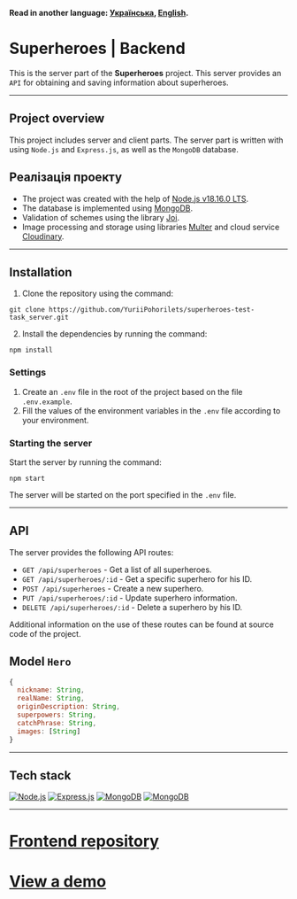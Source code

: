 **Read in another language: [Українська](README.md), [English](README.en.md).**

# Superheroes | Backend

This is the server part of the **Superheroes** project. This server provides an
`API` for obtaining and saving information about superheroes.

---

## Project overview

This project includes server and client parts. The server part is written with
using `Node.js` and `Express.js`, as well as the `MongoDB` database.

## Реалізація проекту

- The project was created with the help of
  [Node.js v18.16.0 LTS](https://nodejs.org/en).
- The database is implemented using [MongoDB](https://www.mongodb.com/).
- Validation of schemes using the library [Joi](https://joi.dev/).
- Image processing and storage using libraries
  [Multer](https://github.com/expressjs/multer) and cloud service
  [Cloudinary](https://cloudinary.com/).

---

## Installation

1. Clone the repository using the command:

```
git clone https://github.com/YuriiPohorilets/superheroes-test-task_server.git
```

2. Install the dependencies by running the command:

```
npm install
```

### Settings

1. Create an `.env` file in the root of the project based on the file
   `.env.example`.
2. Fill the values of the environment variables in the `.env` file according to
   your environment.

### Starting the server

Start the server by running the command:

```
npm start
```

The server will be started on the port specified in the `.env` file.

---

## API

The server provides the following API routes:

- `GET /api/superheroes` - Get a list of all superheroes.
- `GET /api/superheroes/:id` - Get a specific superhero for his ID.
- `POST /api/superheroes` - Create a new superhero.
- `PUT /api/superheroes/:id` - Update superhero information.
- `DELETE /api/superheroes/:id` - Delete a superhero by his ID.

Additional information on the use of these routes can be found at source code of
the project.

## Model `Hero`

```javascript
{
  nickname: String,
  realName: String,
  originDescription: String,
  superpowers: String,
  catchPhrase: String,
  images: [String]
}
```

---

## Tech stack

[![Node.js](https://img.shields.io/badge/Node.js-339933?style=for-the-badge&logo=nodedotjs&logoColor=white)](#)
[![Express.js](https://img.shields.io/badge/Express.js-000000?style=for-the-badge&logo=express&logoColor=white)](#)
[![MongoDB](https://img.shields.io/badge/MongoDB-4EA94B?style=for-the-badge&logo=mongodb&logoColor=white)](#)
[![MongoDB](https://img.shields.io/badge/Jest-C21325?style=for-the-badge&logo=jest&logoColor=white)](#)

---

# [Frontend repository](https://github.com/YuriiPohorilets/superheroes-test-task_server)

# [View a demo](https://yuriipohorilets.github.io/superheroes-test-task_client/)
